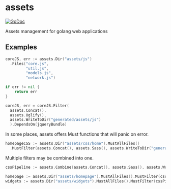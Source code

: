 assets
======
[![GoDoc](https://godoc.org/github.com/jbowens/assets?status.svg)](https://godoc.org/github.com/jbowens/assets)

Assets management for golang web applications

## Examples

```go
coreJS, err := assets.Dir("assets/js")
  .Files("core.js",
         "util.js",
         "models.js",
         "network.js")

if err != nil {
    return err
}

coreJS, err = coreJS.Filter(
  assets.Concat(),
  assets.Uglify(),
  assets.WriteToDir("generated/assets/js")
  ).DependsOn(jqueryBundle)
```

In some places, assets offers Must functions that will panic on error.
```go
homepageCSS := assets.Dir("assets/css/home").MustAllFiles()
  .MustFilter(assets.Concat(), assets.Sass(), assets.WriteToDir("generated/assets/css"))
```

Multiple filters may be combined into one.
```go
cssPipeline := assets.Combine(assets.Concat(), assets.Sass(), assets.WriteToDir("gen"))

homepage := assets.Dir("assets/homepage").MustAllFiles().MustFilter(cssPipeline)
widgets := assets.Dir("assets/widgets").MustAllFiles().MustFilter(cssPipeline)
```

